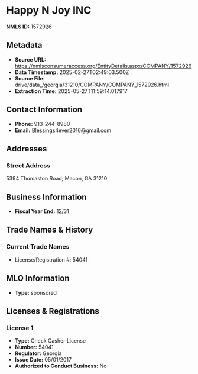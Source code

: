 # Happy N Joy INC

**NMLS ID:** 1572926

## Metadata
- **Source URL:** https://nmlsconsumeraccess.org/EntityDetails.aspx/COMPANY/1572926
- **Data Timestamp:** 2025-02-27T02:49:03.500Z
- **Source File:** drive/data_/georgia/31210/COMPANY/COMPANY_1572926.html
- **Extraction Time:** 2025-05-27T11:59:14.017917

## Contact Information
- **Phone:** 913-244-8980
- **Email:** Blessings4ever2016@gmail.com

## Addresses
### Street Address
5394 Thomaston Road; Macon, GA 31210

## Business Information
- **Fiscal Year End:** 12/31

## Trade Names & History
### Current Trade Names
- License/Registration #: 54041

## MLO Information
- **Type:** sponsored

## Licenses & Registrations

### License 1
- **Type:** Check Casher License
- **Number:** 54041
- **Regulator:** Georgia
- **Issue Date:** 05/01/2017
- **Authorized to Conduct Business:** No
